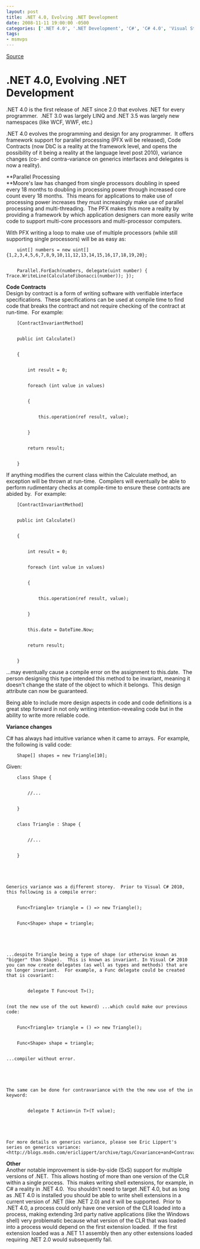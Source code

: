 ```yaml
---
layout: post
title: .NET 4.0, Evolving .NET Development
date: 2008-11-11 19:00:00 -0500
categories: ['.NET 4.0', '.NET Development', 'C#', 'C# 4.0', 'Visual Studio 2010']
tags:
- msmvps
---
```

[Source](http://blogs.msmvps.com/peterritchie/2008/11/12/net-4-0-evolving-net-development/ "Permalink to .NET 4.0, Evolving .NET Development")

# .NET 4.0, Evolving .NET Development

.NET 4.0 is the first release of .NET since 2.0 that evolves .NET for every programmer.  .NET 3.0 was largely LINQ and .NET 3.5 was largely new namespaces (like WCF, WWF, etc.) 

.NET 4.0 evolves the programming and design for any programmer.  It offers framework support for parallel processing (PFX will be released), Code Contracts (now DbC is a reality at the framework level, and opens the possibility of it being a reality at the language level post 2010), variance changes (co- and contra-variance on generics interfaces and delegates is now a reality). 

**Parallel Processing   
**Moore's law has changed from single processors doubling in speed every 18 months to doubling in processing power through increased core count every 18 months.  This means for applications to make use of processing power increases they must increasingly make use of parallel processing and multi-threading.  The PFX makes this more a reality by providing a framework by which application designers can more easily write code to support multi-core processors and multi-processor computers. 

With PFX writing a loop to make use of multiple processors (while still supporting single processors) will be as easy as: 
    
    
        uint[] numbers = new uint[] {1,2,3,4,5,6,7,8,9,10,11,12,13,14,15,16,17,18,19,20};
    
    
        Parallel.ForEach(numbers, delegate(uint number) { Trace.WriteLine(CalculateFibonacci(number)); });

**Code Contracts**   
Design by contract is a form of writing software with verifiable interface specifications.  These specifications can be used at compile time to find code that breaks the contract and not require checking of the contract at run-time.  For example: 
    
    
        [ContractInvariantMethod]
    
    
        public int Calculate()
    
    
        {
    
    
            int result = 0;
    
    
            foreach (int value in values)
    
    
            {
    
    
                this.operation(ref result, value);
    
    
            }
    
    
            return result;
    
    
        }

If anything modifies the current class within the Calculate method, an exception will be thrown at run-time.  Compilers will eventually be able to perform rudimentary checks at compile-time to ensure these contracts are abided by.  For example:
    
    
        [ContractInvariantMethod]
    
    
        public int Calculate()
    
    
        {
    
    
            int result = 0;
    
    
            foreach (int value in values)
    
    
            {
    
    
                this.operation(ref result, value);
    
    
            }
    
    
            this.date = DateTime.Now;
    
    
            return result;
    
    
        }

…may eventually cause a compile error on the assignment to this.date.  The person designing this type intended this method to be invariant, meaning it doesn't change the state of the object to which it belongs.  This design attribute can now be guaranteed. 

Being able to include more design aspects in code and code definitions is a great step forward in not only writing intention-revealing code but in the ability to write more reliable code. 

**Variance changes**

C# has always had intuitive variance when it came to arrays.  For example, the following is valid code:
    
    
        Shape[] shapes = new Triangle[10];

Given:
    
    
        class Shape {
    
    
            //...
    
    
        }
    
    
        class Triangle : Shape {
    
    
            //...
    
    
        }
    
    
     
    
    
    Generics variance was a different storey.  Prior to Visual C# 2010, this following is a compile error:
    
    
        Func<Triangle> triangle = () => new Triangle();
    
    
        Func<Shape> shape = triangle;
    
    
     
    
    
    ...despite Triangle being a type of shape (or otherwise known as "bigger" than Shape).  This is known as invariant. In Visual C# 2010 you can now create delegates (as well as types and methods) that are no longer invariant.  For example, a Func delegate could be created that is covariant:
    
    
            delegate T Func<out T>();
    
    
    (not the new use of the out keword) ...which could make our previous code:
    
    
        Func<Triangle> triangle = () => new Triangle();
    
    
        Func<Shape> shape = triangle;
    
    
    ...compiler without error.
    
    
     
    
    
    The same can be done for contravariance with the the new use of the in keyword:
    
    
            delegate T Action<in T>(T value);
    
    
     
    
    
    For more details on generics variance, please see Eric Lippert's series on generics variance: <http://blogs.msdn.com/ericlippert/archive/tags/Covariance+and+Contravariance/default.aspx>

**Other**   
Another notable improvement is side-by-side (SxS) support for multiple versions of .NET.  This allows hosting of more than one version of the CLR within a single process.  This makes writing shell extensions, for example, in C# a reality in .NET 4.0.  You shouldn't need to target .NET 4.0, but as long as .NET 4.0 is installed you should be able to write shell extensions in a current version of .NET (like .NET 2.0) and it will be supported.  Prior to .NET 4.0, a process could only have one version of the CLR loaded into a process, making extending 3rd party native applications (like the Windows shell) very problematic because what version of the CLR that was loaded into a process would depend on the first extension loaded.  If the first extension loaded was a .NET 1.1 assembly then any other extensions loaded requiring .NET 2.0 would subsequently fail.

